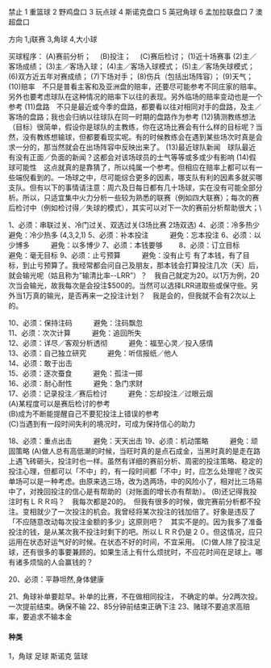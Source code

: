 
禁止
1 重篮球  2 野鸡盘口 3 玩点球 4 斯诺克盘口 5 英冠角球  6 孟加拉联盘口 7 澳超盘口

方向
1,j联赛  3,角球 4,大小球

买球程序：
(A)赛前分析；　
(B)投注；　
(C)赛后检讨；
(1)近十场赛事
(2)主／客场成绩；
(3)主／客场入球；
(4)主／客场入球模式；
(5)主／客场失球模式；
(6)双方近五年对赛成绩；
(7)下场对手；
(8)伤兵（包括出场阵容）；
(9)天气；
(10)赔率　不只是普看主客和及亚洲盘的赔率，还要尽可能参考不同庄家的赔率。另外也要考虑球队在这种情况的赔率下以往的表现。另外临场的赔率变动也是一个参考
(11)盘路　不只是最近或今季的盘路，都要看以往对相同对手的盘路，及主／客场的盘路；我也会归纳以往球队在同一时期的盘路作为参考
(12)猜测教练想法（目标）很简单，假设你是球队的主教练，你在这场比赛会有什么样的目标呢？当然，没有教练想输球，但都要看现实呢。有的时候教练会在遇到某些场次时真是会求一分的，那当然就会在出场阵容中反映出来了。
(13)最近球队新闻　球队最近有没有正面／负面的新闻？这都会对该场球员的士气等等或多或少有影响
(14)假球可能性　这点就真的是靠猜了，所以纯属一个参考。但相应在赔率上都可以有一些端倪看到的。一场球之中，尽可能综合更多的因素，哪支队有利的因素多就买哪支队。但有以下的事情请注意：周六及日每日都有几十场球，实在没有可能全部分析。所以，只适宜集中火力分析一些较为熟悉的联赛（例如四大联赛）；每次的赛后检讨中（例如检讨得／失球的模式），其实可以对下一次的赛前分析帮助很大；\


1、必须：串联过关、冷门过关、双选过关(3场比赛 2场双选)
4、必须：冷多热少　　　避免：冷少热多 (4,3,2,1)
5、必须：补本投注　　　避免：忘本投注
6、必须：以少博多　　　避免：以多博少
7、必须：本钱要够　　
8、必须：订立目标　　　避免：毫无目标
9、必须：止亏预算　　　避免：没有止亏
有了本钱，有了目标，到止亏预算了。我经常都会问自己及朋友，那本钱会打算投注几次（天）后，就会输光呢（姑且称为”输清比率--LRR”）？　我自己就定为20。以1万为例，20次当会输光，故我每次是会投注$500的。当然可以选择LRR进取些或保守些。另外当1万真的输光，是否再来一之投注计划？　我是会的，但我就不会有2次以上的。
 
10、必须：保持注码　　　避免：注码飘忽  
11、必须：次次计算　　　避免：追回所失  
12、必须：详尽／客观分析透彻　　　避免：福至心灵／投入感情  
13、必须：自己独立研究　　　避免：听信报纸／他人  
14、必须：敢于出击  
15、必须：逐次蚕食　　　避免：孤注一掷  
16、必须：耐心耐性　　　避免：急门求财  
17、必须：记录投注／赛后检讨　　　避免：忘却投注／过眼云烟  
(A)某程度可以是赛后检讨的参考  
(B)成为不断能提醒自己不要犯投注上错误的参考  
(C)当遇到有一段时间失利的境况时，可成为保持信心的助力  

 
18、必须：重点出击　　　避免：天天出击
19、必须：机动策略　　　避免：顽固策略
(A)做人总有高低潮的时候，当旺时真的是点石成金，当黑时真的是走在路上遇飞砖砸头，投注时也一样。虽然有详细的赛前分析、周密的投注策略、稳定的投注心理，但都可以「不中」的，有一段时间都「不中」时，应怎么处理呢？改买单场可以是一种考虑。由原来选三场，改为选两场，中的风险小了，相对比三场易中了，对挽回投注的信心是有帮助的（对账面的增长亦有帮助）。
(B)还记得我投注时有ＬＲＲ吗？　我每次都是20的。　但我有很多的时候，做完赛前分析都不投注。变相就少了一次投注的机会。我曾经将某次投注的钱加倍了。好象是违反了「不应随意改动每次投注金额的多少」这原则吧？　其实不是的。因为我多了准备投注的钱，是从某次我不投注时剩下的吧。所以ＬＲＲ仍是２０。但这情况，应只运用在状态好运气好的时候。在状态不好的时间，不宜采用。
(C)做人除了投注足球，还有很多的事要兼顾的。如果生活上有什么烦扰时，不应花时间在足球上。哪有诸多烦恼的人会赢钱的？
 
20、必须：平静坦然,身体健康　

21、角球补单要趁早。补单的比赛，不在做相同投注， 不确定的单。分2两次投。一次提前结束。确保不输
22、85分钟前结束正确下注
23、赌球不要追求高赔率，要追求不输本金



#### 种类
1，角球 足球 斯诺克 篮球 